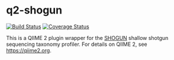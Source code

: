 # q2-shogun

[![Build Status](https://travis-ci.org/qiime2/q2-shogun.svg?branch=master)](https://travis-ci.org/qiime2/q2-shogun)
[![Coverage Status](https://coveralls.io/repos/github/qiime2/q2-shogun/badge.svg?branch=master)](https://coveralls.io/github/qiime2/q2-shogun?branch=master)

This is a QIIME 2 plugin wrapper for the [SHOGUN](https://github.com/knights-lab/SHOGUN) shallow shotgun sequencing taxonomy profiler. For details on QIIME 2, see https://qiime2.org.

